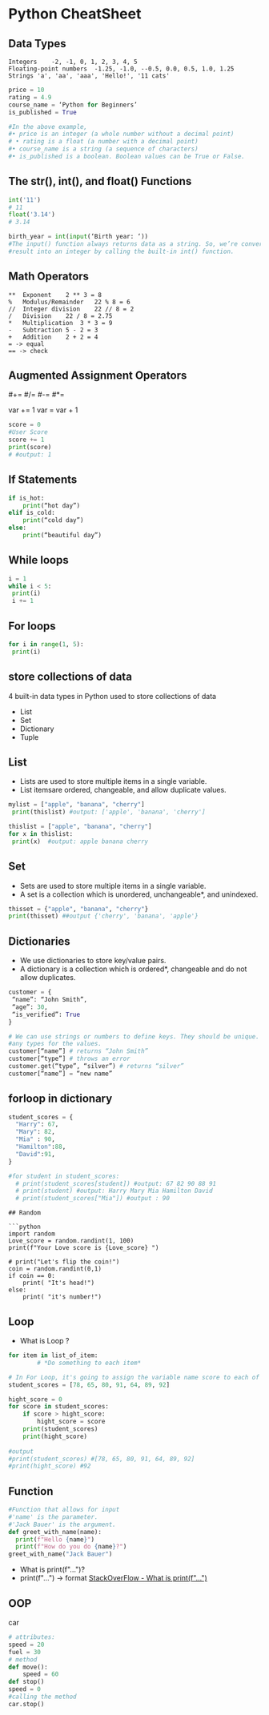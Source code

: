 
# Python CheatSheet

## Data Types
```
Integers	-2, -1, 0, 1, 2, 3, 4, 5
Floating-point numbers	-1.25, -1.0, --0.5, 0.0, 0.5, 1.0, 1.25
Strings	'a', 'aa', 'aaa', 'Hello!', '11 cats'
```
```python
price = 10
rating = 4.9
course_name = ‘Python for Beginners’
is_published = True

#In the above example,
#• price is an integer (a whole number without a decimal point)
# • rating is a float (a number with a decimal point)
#• course_name is a string (a sequence of characters)
#• is_published is a boolean. Boolean values can be True or False. 
```

## The str(), int(), and float() Functions
```python
int('11')
# 11
float('3.14')
# 3.14

birth_year = int(input(‘Birth year: ‘))
#The input() function always returns data as a string. So, we’re converting the
#result into an integer by calling the built-in int() function. 

```
## Math Operators
```
**	Exponent	2 ** 3 = 8
%	Modulus/Remainder	22 % 8 = 6
//	Integer division	22 // 8 = 2
/	Division	22 / 8 = 2.75
*	Multiplication	3 * 3 = 9
-	Subtraction	5 - 2 = 3
+	Addition	2 + 2 = 4
= -> equal
== -> check
```



## Augmented Assignment Operators
#+=
#/=
#-=
#*=

var += 1	var = var + 1
```python
score = 0
#User Score
score += 1
print(score)
# #output: 1
```
## If Statements 

```python
if is_hot: 
    print(“hot day”) 
elif is_cold: 
    print(“cold day”) 
else:  
    print(“beautiful day”) 
```

## While loops 
```python
i = 1
while i < 5:
 print(i)
 i += 1
```

## For loops
```python
for i in range(1, 5):
 print(i)
```
## store collections of data

4 built-in data types in Python used to store collections of data
- List
- Set
- Dictionary
- Tuple


## List 
- Lists are used to store multiple items in a single variable.
- List itemsare ordered, changeable, and allow duplicate values. 
```python
mylist = ["apple", "banana", "cherry"]
 print(thislist) #output: ['apple', 'banana', 'cherry']

thislist = ["apple", "banana", "cherry"]
for x in thislist:
 print(x)  #output: apple banana cherry

```
## Set
- Sets are used to store multiple items in a single variable.
- A set is a collection which is unordered, unchangeable*, and unindexed.
```python
thisset = {"apple", "banana", "cherry"}
print(thisset) ##output {'cherry', 'banana', 'apple'}
```

## Dictionaries
- We use dictionaries to store key/value pairs.
- A dictionary is a collection which is ordered*, changeable    and do not allow duplicates.
```python
customer = {
 “name”: “John Smith”,
 “age”: 30,
 “is_verified”: True
}

# We can use strings or numbers to define keys. They should be unique. We can use
#any types for the values.
customer[“name”] # returns “John Smith”
customer[“type”] # throws an error
customer.get(“type”, “silver”) # returns “silver”
customer[“name”] = “new name”
```
## forloop in dictionary
```python
student_scores = {
  "Harry": 67,
  "Mary": 82,
  "Mia" : 90,
  "Hamilton":88,
  "David":91,
}

#for student in student_scores:
  # print(student_scores[student]) #output: 67 82 90 88 91
  # print(student) #output: Harry Mary Mia Hamilton David
  # print(student_scores["Mia"]) #output : 90
```

``` 
## Random

```python
import random
Love_score = random.randint(1, 100)
print(f"Your Love score is {Love_score} ")

# print("Let's flip the coin!")
coin = random.randint(0,1)
if coin == 0:
    print( "It's head!")
else:
    print( "it's number!")
```


## Loop
 - What is Loop ? 
```python
for item in list_of_item:
        # *Do something to each item*
```

```python
# In For Loop, it's going to assign the variable name score to each of the items in list""
student_scores = [78, 65, 80, 91, 64, 89, 92]

hight_score = 0
for score in student_scores:
    if score > hight_score:
        hight_score = score
    print(student_scores)
    print(hight_score)
    
#output
#print(student_scores) #[78, 65, 80, 91, 64, 89, 92]
#print(hight_score) #92
```
## Function

```python
#Function that allows for input
#'name' is the parameter.
#'Jack Bauer' is the argument.
def greet_with_name(name):
  print(f"Hello {name}")
  print(f"How do you do {name}?")
greet_with_name("Jack Bauer")
```
- What is print(f"...")?
- print(f"...") -> format
[StackOverFlow - What is print(f"...")](https://stackoverflow.com/questions/57150426/what-is-printf)

## OOP

car
```python
# attributes:
speed = 20
fuel = 30
# method
def move():
    speed = 60
def stop()
speed = 0
#calling the method
car.stop()
```